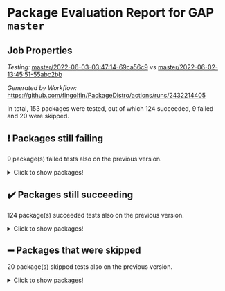 # Package Evaluation Report for GAP `master`

## Job Properties

*Testing:* [master/2022-06-03-03:47:14-69ca56c9](https://github.com/fingolfin/PackageDistro/blob/data/reports/master/2022-06-03-03:47:14-69ca56c9) vs [master/2022-06-02-13:45:51-55abc2bb](https://github.com/fingolfin/PackageDistro/blob/data/reports/master/2022-06-02-13:45:51-55abc2bb)

*Generated by Workflow:* https://github.com/fingolfin/PackageDistro/actions/runs/2432214405

In total, 153 packages were tested, out of which 124 succeeded, 9 failed and 20 were skipped.

## :exclamation: Packages still failing

9 package(s) failed tests also on the previous version.
<details><summary>Click to show packages!</summary>

- fining 1.4.1 [(failure)](https://github.com/fingolfin/PackageDistro/runs/6719700818?check_suite_focus=true)
- francy 1.2.4 [(failure)](https://github.com/fingolfin/PackageDistro/runs/6719701056?check_suite_focus=true)
- hap 1.39 [(failure)](https://github.com/fingolfin/PackageDistro/runs/6719701548?check_suite_focus=true)
- normalizinterface 1.3.2 [(failure)](https://github.com/fingolfin/PackageDistro/runs/6719702898?check_suite_focus=true)
- packagemanager 1.2 [(failure)](https://github.com/fingolfin/PackageDistro/runs/6719703087?check_suite_focus=true)
- rcwa 4.6.4 [(failure)](https://github.com/fingolfin/PackageDistro/runs/6719703495?check_suite_focus=true)
- recog 1.3.2 [(failure)](https://github.com/fingolfin/PackageDistro/runs/6719703574?check_suite_focus=true)
- semigroups 4.0.0 [(failure)](https://github.com/fingolfin/PackageDistro/runs/6719703755?check_suite_focus=true)
- ugaly 4.0.2 [(failure)](https://github.com/fingolfin/PackageDistro/runs/6719704265?check_suite_focus=true)
</details>

## :heavy_check_mark: Packages still succeeding

124 package(s) succeeded tests also on the previous version.
<details><summary>Click to show packages!</summary>

- ace 5.4 [(success)](https://github.com/fingolfin/PackageDistro/runs/6719699167?check_suite_focus=true)
- aclib 1.3.2 [(success)](https://github.com/fingolfin/PackageDistro/runs/6719699210?check_suite_focus=true)
- agt 0.2 [(success)](https://github.com/fingolfin/PackageDistro/runs/6719699266?check_suite_focus=true)
- alnuth 3.2.1 [(success)](https://github.com/fingolfin/PackageDistro/runs/6719699319?check_suite_focus=true)
- anupq 3.2.6 [(success)](https://github.com/fingolfin/PackageDistro/runs/6719699350?check_suite_focus=true)
- atlasrep 2.1.2 [(success)](https://github.com/fingolfin/PackageDistro/runs/6719699392?check_suite_focus=true)
- autodoc 2022.03.10 [(success)](https://github.com/fingolfin/PackageDistro/runs/6719699424?check_suite_focus=true)
- automata 1.15 [(success)](https://github.com/fingolfin/PackageDistro/runs/6719699484?check_suite_focus=true)
- automgrp 1.3.2 [(success)](https://github.com/fingolfin/PackageDistro/runs/6719699526?check_suite_focus=true)
- autpgrp 1.10.2 [(success)](https://github.com/fingolfin/PackageDistro/runs/6719699571?check_suite_focus=true)
- cap 2022.05-09 [(success)](https://github.com/fingolfin/PackageDistro/runs/6719699608?check_suite_focus=true)
- caratinterface 2.3.3 [(success)](https://github.com/fingolfin/PackageDistro/runs/6719699670?check_suite_focus=true)
- cddinterface 2020.06.24 [(success)](https://github.com/fingolfin/PackageDistro/runs/6719699715?check_suite_focus=true)
- circle 1.6.5 [(success)](https://github.com/fingolfin/PackageDistro/runs/6719699772?check_suite_focus=true)
- classicpres 1.22 [(success)](https://github.com/fingolfin/PackageDistro/runs/6719699849?check_suite_focus=true)
- cohomolo 1.6.10 [(success)](https://github.com/fingolfin/PackageDistro/runs/6719699902?check_suite_focus=true)
- congruence 1.2.4 [(success)](https://github.com/fingolfin/PackageDistro/runs/6719699950?check_suite_focus=true)
- corelg 1.56 [(success)](https://github.com/fingolfin/PackageDistro/runs/6719700020?check_suite_focus=true)
- crime 1.6 [(success)](https://github.com/fingolfin/PackageDistro/runs/6719700069?check_suite_focus=true)
- crisp 1.4.5 [(success)](https://github.com/fingolfin/PackageDistro/runs/6719700129?check_suite_focus=true)
- crypting 0.10 [(success)](https://github.com/fingolfin/PackageDistro/runs/6719700179?check_suite_focus=true)
- cryst 4.1.24 [(success)](https://github.com/fingolfin/PackageDistro/runs/6719700230?check_suite_focus=true)
- crystcat 1.1.9 [(success)](https://github.com/fingolfin/PackageDistro/runs/6719700267?check_suite_focus=true)
- ctbllib 1.3.4 [(success)](https://github.com/fingolfin/PackageDistro/runs/6719700312?check_suite_focus=true)
- cubefree 1.19 [(success)](https://github.com/fingolfin/PackageDistro/runs/6719700347?check_suite_focus=true)
- curlinterface 2.2.2 [(success)](https://github.com/fingolfin/PackageDistro/runs/6719700389?check_suite_focus=true)
- cvec 2.7.5 [(success)](https://github.com/fingolfin/PackageDistro/runs/6719700436?check_suite_focus=true)
- datastructures 0.2.7 [(success)](https://github.com/fingolfin/PackageDistro/runs/6719700474?check_suite_focus=true)
- deepthought 1.0.5 [(success)](https://github.com/fingolfin/PackageDistro/runs/6719700513?check_suite_focus=true)
- design 1.7 [(success)](https://github.com/fingolfin/PackageDistro/runs/6719700543?check_suite_focus=true)
- difsets 2.3.1 [(success)](https://github.com/fingolfin/PackageDistro/runs/6719700571?check_suite_focus=true)
- digraphs 1.5.3 [(success)](https://github.com/fingolfin/PackageDistro/runs/6719700600?check_suite_focus=true)
- edim 1.3.5 [(success)](https://github.com/fingolfin/PackageDistro/runs/6719700631?check_suite_focus=true)
- example 4.3.1 [(success)](https://github.com/fingolfin/PackageDistro/runs/6719700666?check_suite_focus=true)
- factint 1.6.3 [(success)](https://github.com/fingolfin/PackageDistro/runs/6719700711?check_suite_focus=true)
- ferret 1.0.7 [(success)](https://github.com/fingolfin/PackageDistro/runs/6719700749?check_suite_focus=true)
- fga 1.4.0 [(success)](https://github.com/fingolfin/PackageDistro/runs/6719700789?check_suite_focus=true)
- float 1.0.3 [(success)](https://github.com/fingolfin/PackageDistro/runs/6719700849?check_suite_focus=true)
- format 1.4.3 [(success)](https://github.com/fingolfin/PackageDistro/runs/6719700887?check_suite_focus=true)
- forms 1.2.7 [(success)](https://github.com/fingolfin/PackageDistro/runs/6719700931?check_suite_focus=true)
- fplsa 1.2.5 [(success)](https://github.com/fingolfin/PackageDistro/runs/6719700966?check_suite_focus=true)
- fr 2.4.8 [(success)](https://github.com/fingolfin/PackageDistro/runs/6719700999?check_suite_focus=true)
- fwtree 1.3 [(success)](https://github.com/fingolfin/PackageDistro/runs/6719701102?check_suite_focus=true)
- gbnp 1.0.5 [(success)](https://github.com/fingolfin/PackageDistro/runs/6719701139?check_suite_focus=true)
- generalizedmorphismsforcap 2022.05-01 [(success)](https://github.com/fingolfin/PackageDistro/runs/6719701185?check_suite_focus=true)
- genss 1.6.6 [(success)](https://github.com/fingolfin/PackageDistro/runs/6719701229?check_suite_focus=true)
- gradedringforhomalg 2022.03-01 [(success)](https://github.com/fingolfin/PackageDistro/runs/6719701301?check_suite_focus=true)
- grape 4.8.5 [(success)](https://github.com/fingolfin/PackageDistro/runs/6719701358?check_suite_focus=true)
- groupoids 1.69 [(success)](https://github.com/fingolfin/PackageDistro/runs/6719701406?check_suite_focus=true)
- grpconst 2.6.2 [(success)](https://github.com/fingolfin/PackageDistro/runs/6719701445?check_suite_focus=true)
- guarana 0.96.3 [(success)](https://github.com/fingolfin/PackageDistro/runs/6719701485?check_suite_focus=true)
- guava 3.16 [(success)](https://github.com/fingolfin/PackageDistro/runs/6719701522?check_suite_focus=true)
- hapcryst 0.1.14 [(success)](https://github.com/fingolfin/PackageDistro/runs/6719701620?check_suite_focus=true)
- hecke 1.5.3 [(success)](https://github.com/fingolfin/PackageDistro/runs/6719701666?check_suite_focus=true)
- help 3.5 [(success)](https://github.com/fingolfin/PackageDistro/runs/6719701709?check_suite_focus=true)
- idrel 2.43 [(success)](https://github.com/fingolfin/PackageDistro/runs/6719701762?check_suite_focus=true)
- images 1.3.1 [(success)](https://github.com/fingolfin/PackageDistro/runs/6719701805?check_suite_focus=true)
- intpic 0.2.4 [(success)](https://github.com/fingolfin/PackageDistro/runs/6719701836?check_suite_focus=true)
- io 4.7.2 [(success)](https://github.com/fingolfin/PackageDistro/runs/6719701884?check_suite_focus=true)
- irredsol 1.4.3 [(success)](https://github.com/fingolfin/PackageDistro/runs/6719701926?check_suite_focus=true)
- json 2.1.0 [(success)](https://github.com/fingolfin/PackageDistro/runs/6719701985?check_suite_focus=true)
- jupyterkernel 1.4.1 [(success)](https://github.com/fingolfin/PackageDistro/runs/6719702042?check_suite_focus=true)
- jupyterviz 1.5.1 [(success)](https://github.com/fingolfin/PackageDistro/runs/6719702105?check_suite_focus=true)
- kan 1.34 [(success)](https://github.com/fingolfin/PackageDistro/runs/6719702149?check_suite_focus=true)
- kbmag 1.5.9 [(success)](https://github.com/fingolfin/PackageDistro/runs/6719702196?check_suite_focus=true)
- laguna 3.9.5 [(success)](https://github.com/fingolfin/PackageDistro/runs/6719702236?check_suite_focus=true)
- liealgdb 2.2.1 [(success)](https://github.com/fingolfin/PackageDistro/runs/6719702265?check_suite_focus=true)
- liepring 2.6 [(success)](https://github.com/fingolfin/PackageDistro/runs/6719702300?check_suite_focus=true)
- liering 2.4.2 [(success)](https://github.com/fingolfin/PackageDistro/runs/6719702344?check_suite_focus=true)
- linearalgebraforcap 2022.05-04 [(success)](https://github.com/fingolfin/PackageDistro/runs/6719702374?check_suite_focus=true)
- loops 3.4.1 [(success)](https://github.com/fingolfin/PackageDistro/runs/6719702405?check_suite_focus=true)
- lpres 1.0.3 [(success)](https://github.com/fingolfin/PackageDistro/runs/6719702453?check_suite_focus=true)
- majoranaalgebras 1.4 [(success)](https://github.com/fingolfin/PackageDistro/runs/6719702491?check_suite_focus=true)
- mapclass 1.4.5 [(success)](https://github.com/fingolfin/PackageDistro/runs/6719702538?check_suite_focus=true)
- matgrp 0.64 [(success)](https://github.com/fingolfin/PackageDistro/runs/6719702587?check_suite_focus=true)
- modisom 2.5.2 [(success)](https://github.com/fingolfin/PackageDistro/runs/6719702637?check_suite_focus=true)
- modulepresentationsforcap 2022.05-03 [(success)](https://github.com/fingolfin/PackageDistro/runs/6719702681?check_suite_focus=true)
- monoidalcategories 2022.05-06 [(success)](https://github.com/fingolfin/PackageDistro/runs/6719702718?check_suite_focus=true)
- nconvex 2020.11-04 [(success)](https://github.com/fingolfin/PackageDistro/runs/6719702778?check_suite_focus=true)
- nilmat 1.4.1 [(success)](https://github.com/fingolfin/PackageDistro/runs/6719702824?check_suite_focus=true)
- nock 1.5 [(success)](https://github.com/fingolfin/PackageDistro/runs/6719702865?check_suite_focus=true)
- nq 2.5.8 [(success)](https://github.com/fingolfin/PackageDistro/runs/6719702947?check_suite_focus=true)
- numericalsgps 1.3.0 [(success)](https://github.com/fingolfin/PackageDistro/runs/6719702985?check_suite_focus=true)
- openmath 11.5.1 [(success)](https://github.com/fingolfin/PackageDistro/runs/6719703017?check_suite_focus=true)
- orb 4.8.4 [(success)](https://github.com/fingolfin/PackageDistro/runs/6719703049?check_suite_focus=true)
- patternclass 2.4.2 [(success)](https://github.com/fingolfin/PackageDistro/runs/6719703124?check_suite_focus=true)
- permut 2.0.4 [(success)](https://github.com/fingolfin/PackageDistro/runs/6719703163?check_suite_focus=true)
- polenta 1.3.10 [(success)](https://github.com/fingolfin/PackageDistro/runs/6719703204?check_suite_focus=true)
- polymaking 0.8.6 [(success)](https://github.com/fingolfin/PackageDistro/runs/6719703256?check_suite_focus=true)
- primgrp 3.4.2 [(success)](https://github.com/fingolfin/PackageDistro/runs/6719703290?check_suite_focus=true)
- profiling 2.5.0 [(success)](https://github.com/fingolfin/PackageDistro/runs/6719703345?check_suite_focus=true)
- qpa 1.33 [(success)](https://github.com/fingolfin/PackageDistro/runs/6719703383?check_suite_focus=true)
- quagroup 1.8.3 [(success)](https://github.com/fingolfin/PackageDistro/runs/6719703427?check_suite_focus=true)
- radiroot 2.9 [(success)](https://github.com/fingolfin/PackageDistro/runs/6719703469?check_suite_focus=true)
- rds 1.8 [(success)](https://github.com/fingolfin/PackageDistro/runs/6719703539?check_suite_focus=true)
- repndecomp 1.2.1 [(success)](https://github.com/fingolfin/PackageDistro/runs/6719703617?check_suite_focus=true)
- repsn 3.1.0 [(success)](https://github.com/fingolfin/PackageDistro/runs/6719703660?check_suite_focus=true)
- resclasses 4.7.2 [(success)](https://github.com/fingolfin/PackageDistro/runs/6719703684?check_suite_focus=true)
- scscp 2.3.1 [(success)](https://github.com/fingolfin/PackageDistro/runs/6719703717?check_suite_focus=true)
- sglppow 2.2 [(success)](https://github.com/fingolfin/PackageDistro/runs/6719703798?check_suite_focus=true)
- sgpviz 0.999.5 [(success)](https://github.com/fingolfin/PackageDistro/runs/6719703838?check_suite_focus=true)
- simpcomp 2.1.14 [(success)](https://github.com/fingolfin/PackageDistro/runs/6719703870?check_suite_focus=true)
- singular 2020.12.18 [(success)](https://github.com/fingolfin/PackageDistro/runs/6719703913?check_suite_focus=true)
- sla 1.5.3 [(success)](https://github.com/fingolfin/PackageDistro/runs/6719703939?check_suite_focus=true)
- smallgrp 1.5 [(success)](https://github.com/fingolfin/PackageDistro/runs/6719703964?check_suite_focus=true)
- smallsemi 0.6.13 [(success)](https://github.com/fingolfin/PackageDistro/runs/6719703995?check_suite_focus=true)
- sonata 2.9.4 [(success)](https://github.com/fingolfin/PackageDistro/runs/6719704023?check_suite_focus=true)
- sophus 1.25 [(success)](https://github.com/fingolfin/PackageDistro/runs/6719704053?check_suite_focus=true)
- spinsym 1.5.2 [(success)](https://github.com/fingolfin/PackageDistro/runs/6719704072?check_suite_focus=true)
- symbcompcc 1.3.2 [(success)](https://github.com/fingolfin/PackageDistro/runs/6719704102?check_suite_focus=true)
- thelma 1.3 [(success)](https://github.com/fingolfin/PackageDistro/runs/6719704128?check_suite_focus=true)
- tomlib 1.2.9 [(success)](https://github.com/fingolfin/PackageDistro/runs/6719704166?check_suite_focus=true)
- toric 1.9.5 [(success)](https://github.com/fingolfin/PackageDistro/runs/6719704199?check_suite_focus=true)
- transgrp 3.6.2 [(success)](https://github.com/fingolfin/PackageDistro/runs/6719704232?check_suite_focus=true)
- unipot 1.5 [(success)](https://github.com/fingolfin/PackageDistro/runs/6719704306?check_suite_focus=true)
- unitlib 4.1.0 [(success)](https://github.com/fingolfin/PackageDistro/runs/6719704337?check_suite_focus=true)
- utils 0.72 [(success)](https://github.com/fingolfin/PackageDistro/runs/6719704471?check_suite_focus=true)
- uuid 0.7 [(success)](https://github.com/fingolfin/PackageDistro/runs/6719704515?check_suite_focus=true)
- walrus 0.9991 [(success)](https://github.com/fingolfin/PackageDistro/runs/6719704564?check_suite_focus=true)
- wedderga 4.10.2 [(success)](https://github.com/fingolfin/PackageDistro/runs/6719704602?check_suite_focus=true)
- xmod 2.88 [(success)](https://github.com/fingolfin/PackageDistro/runs/6719704664?check_suite_focus=true)
- xmodalg 1.22 [(success)](https://github.com/fingolfin/PackageDistro/runs/6719704714?check_suite_focus=true)
- yangbaxter 0.10.0 [(success)](https://github.com/fingolfin/PackageDistro/runs/6719704804?check_suite_focus=true)
- zeromqinterface 0.13 [(success)](https://github.com/fingolfin/PackageDistro/runs/6719704868?check_suite_focus=true)
</details>

## :heavy_minus_sign: Packages that were skipped

20 package(s) skipped tests also on the previous version.
<details><summary>Click to show packages!</summary>

- 4ti2interface 2022.03-01 [(skipped)](https://github.com/fingolfin/PackageDistro/runs/6719633249?check_suite_focus=true)
- browse 1.8.14 [(skipped)](https://github.com/fingolfin/PackageDistro/runs/6719633249?check_suite_focus=true)
- examplesforhomalg 2022.03-01 [(skipped)](https://github.com/fingolfin/PackageDistro/runs/6719633249?check_suite_focus=true)
- gapdoc 1.6.5 [(skipped)](https://github.com/fingolfin/PackageDistro/runs/6719633249?check_suite_focus=true)
- gauss 2022.03-01 [(skipped)](https://github.com/fingolfin/PackageDistro/runs/6719633249?check_suite_focus=true)
- gaussforhomalg 2022.03-01 [(skipped)](https://github.com/fingolfin/PackageDistro/runs/6719633249?check_suite_focus=true)
- gradedmodules 2022.03-01 [(skipped)](https://github.com/fingolfin/PackageDistro/runs/6719633249?check_suite_focus=true)
- homalg 2022.03-01 [(skipped)](https://github.com/fingolfin/PackageDistro/runs/6719633249?check_suite_focus=true)
- homalgtocas 2022.03-01 [(skipped)](https://github.com/fingolfin/PackageDistro/runs/6719633249?check_suite_focus=true)
- io_forhomalg 2022.03-01 [(skipped)](https://github.com/fingolfin/PackageDistro/runs/6719633249?check_suite_focus=true)
- itc 1.5.1 [(skipped)](https://github.com/fingolfin/PackageDistro/runs/6719633249?check_suite_focus=true)
- localizeringforhomalg 2022.03-01 [(skipped)](https://github.com/fingolfin/PackageDistro/runs/6719633249?check_suite_focus=true)
- matricesforhomalg 2022.04-01 [(skipped)](https://github.com/fingolfin/PackageDistro/runs/6719633249?check_suite_focus=true)
- modules 2022.03-01 [(skipped)](https://github.com/fingolfin/PackageDistro/runs/6719633249?check_suite_focus=true)
- polycyclic 2.16 [(skipped)](https://github.com/fingolfin/PackageDistro/runs/6719633249?check_suite_focus=true)
- ringsforhomalg 2022.04-01 [(skipped)](https://github.com/fingolfin/PackageDistro/runs/6719633249?check_suite_focus=true)
- sco 2022.03-01 [(skipped)](https://github.com/fingolfin/PackageDistro/runs/6719633249?check_suite_focus=true)
- toolsforhomalg 2022.05-01 [(skipped)](https://github.com/fingolfin/PackageDistro/runs/6719633249?check_suite_focus=true)
- toricvarieties 2022.03.23 [(skipped)](https://github.com/fingolfin/PackageDistro/runs/6719633249?check_suite_focus=true)
- xgap 4.31 [(skipped)](https://github.com/fingolfin/PackageDistro/runs/6719633249?check_suite_focus=true)
</details>

